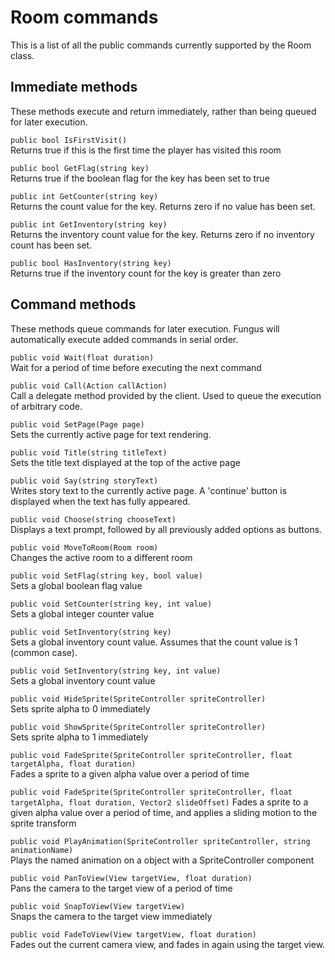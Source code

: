 # Room commands

This is a list of all the public commands currently supported by the Room class.

## Immediate methods

These methods execute and return immediately, rather than being queued for later execution.

`public bool IsFirstVisit()`  
Returns true if this is the first time the player has visited this room  

`public bool GetFlag(string key)`  
Returns true if the boolean flag for the key has been set to true

`public int GetCounter(string key)`  
Returns the count value for the key. Returns zero if no value has been set.

`public int GetInventory(string key)`  
Returns the inventory count value for the key. Returns zero if no inventory count has been set.

`public bool HasInventory(string key)`  
Returns true if the inventory count for the key is greater than zero

## Command methods
These methods queue commands for later execution. Fungus will automatically execute added commands in serial order.

`public void Wait(float duration)`  
Wait for a period of time before executing the next command

`public void Call(Action callAction)`  
Call a delegate method provided by the client. Used to queue the execution of arbitrary code.

`public void SetPage(Page page)`  
Sets the currently active page for text rendering.

`public void Title(string titleText)`  
Sets the title text displayed at the top of the active page

`public void Say(string storyText)`  
Writes story text to the currently active page. A 'continue' button is displayed when the text has fully appeared.

`public void Choose(string chooseText)`  
Displays a text prompt, followed by all previously added options as buttons.

`public void MoveToRoom(Room room)`  
Changes the active room to a different room

`public void SetFlag(string key, bool value)`  
Sets a global boolean flag value
		
`public void SetCounter(string key, int value)`  
Sets a global integer counter value

`public void SetInventory(string key)`  
Sets a global inventory count value. Assumes that the count value is 1 (common case).

`public void SetInventory(string key, int value)`  
Sets a global inventory count value

`public void HideSprite(SpriteController spriteController)`  
Sets sprite alpha to 0 immediately

`public void ShowSprite(SpriteController spriteController)`  
Sets sprite alpha to 1 immediately

`public void FadeSprite(SpriteController spriteController, float targetAlpha, float duration)`  
Fades a sprite to a given alpha value over a period of time  

`public void FadeSprite(SpriteController spriteController, float targetAlpha, float duration, Vector2 slideOffset)`
Fades a sprite to a given alpha value over a period of time, and applies a sliding motion to the sprite transform

`public void PlayAnimation(SpriteController spriteController, string animationName)`  
Plays the named animation on a object with a SpriteController component

`public void PanToView(View targetView, float duration)`  
Pans the camera to the target view of a period of time

`public void SnapToView(View targetView)`  
Snaps the camera to the target view immediately

`public void FadeToView(View targetView, float duration)`  
Fades out the current camera view, and fades in again using the target view.